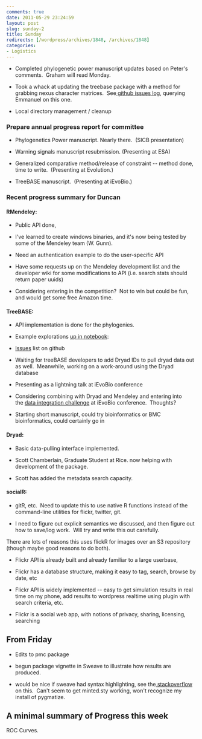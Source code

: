 ```yaml
---
comments: true
date: 2011-05-29 23:24:59
layout: post
slug: sunday-2
title: Sunday
redirects: [/wordpress/archives/1848, /archives/1848]
categories:
- Logistics
---
```



	
  * Completed phylogenetic power manuscript updates based on Peter's comments.  Graham will read Monday.

	
  * Took a whack at updating the treebase package with a method for grabbing nexus character matrices.  See[ github issues log](https://github.com/cboettig/treeBASE/issues/3), querying Emmanuel on this one.

	
  * Local directory management / cleanup




### Prepare annual progress report for committee





	
  * Phylogenetics Power manuscript. Nearly there.  (SICB presentation)

	
  * Warning signals manuscript resubmission. (Presenting at ESA)

	
  * Generalized comparative method/release of constraint -- method done, time to write.  (Presenting at Evolution.)

	
  * TreeBASE manuscript.  (Presenting at iEvoBio.)




### Recent progress summary for Duncan




#### RMendeley:





	
  * Public API done,

	
  * I've learned to create windows binaries, and it's now being tested by some of the Mendeley team (W. Gunn).

	
  * Need an authentication example to do the user-specific API

	
  * Have some requests up on the Mendeley development list and the developer wiki for some modifications to API (i.e. search stats should return paper uuids)

	
  * Considering entering in the competition?  Not to win but could be fun, and would get some free Amazon time.




#### TreeBASE:





	
  * API implementation is done for the phylogenies.

	
  * Example explorations [up in notebook](http://www.carlboettiger.info/archives/1702):

	
  * [Issues](https://github.com/cboettig/treeBASE/issues?sort=created&direction=desc&state=open) list on github

	
  * Waiting for treeBASE developers to add Dryad IDs to pull dryad data out as well.  Meanwhile, working on a work-around using the Dryad database

	
  * Presenting as a lightning talk at iEvoBio conference

	
  * Considering combining with Dryad and Mendeley and entering into the [data integration challenge](http://ievobio.org/challenge.html) at iEvoBio conference.  Thoughts?

	
  * Starting short manuscript, could try bioinformatics or BMC bioinformatics, could certainly go in




#### Dryad:





	
  * Basic data-pulling interface implemented.

	
  * Scott Chamberlain, Graduate Student at Rice. now helping with development of the package.

	
  * Scott has added the metadata search capacity.




#### socialR:





	
  * gitR, etc.  Need to update this to use native R functions instead of the command-line utilities for flickr, twitter, git.

	
  * I need to figure out explicit semantics we discussed, and then figure out how to save/log work.  Will try and write this out carefully.






There are lots of reasons this uses flickR for images over an S3 repository (though maybe good reasons to do both).



	
  * Flickr API is already built and already familiar to a large userbase,

	
  * Flickr has a database structure, making it easy to tag, search, browse by date, etc

	
  * Flickr API is widely implemented -- easy to get simulation results in real time on my phone, add results to wordpress realtime using plugin with search criteria, etc.

	
  * Flickr is a social web app, with notions of privacy, sharing, licensing, searching







## From Friday





	
  * Edits to pmc package

	
  * begun package vignette in Sweave to illustrate how results are produced.

	
  * would be nice if sweave had syntax highlighting, see the[ stackoverflow](http://stackoverflow.com/questions/4808052/sweave-syntax-highlighting-in-output) on this.  Can't seem to get minted.sty working, won't recognize my install of pygmatize.




## A minimal summary of Progress this week


ROC Curves.
